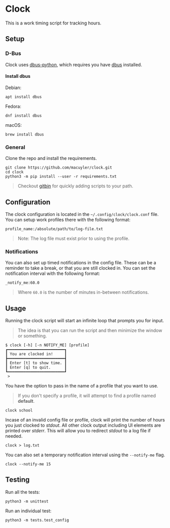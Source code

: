 # Clock

This is a work timing script for tracking hours.


## Setup

### D-Bus

Clock uses [dbus-python](https://pypi.org/project/dbus-python/), which requires you have [dbus](https://www.freedesktop.org/wiki/Software/dbus/) installed.

#### Install dbus

Debian:

```
apt install dbus
```

Fedora:

```
dnf install dbus
```

macOS:

```
brew install dbus
```

### General

Clone the repo and install the requirements.

```
git clone https://github.com/macuyler/clock.git
cd clock
python3 -m pip install --user -r requirements.txt
```

> Checkout [gitbin](https://github.com/macuyler/gitbin) for quickly adding scripts to your path.


## Configuration

The clock configuration is located in the `~/.config/clock/clock.conf` file.
You can setup work profiles there with the following format:

```
profile_name:/absolute/path/to/log-file.txt
```

> Note: The log file must exist prior to using the profile.

### Notifications

You can also set up timed notifications in the config file.
These can be a reminder to take a break, or that you are still clocked in.
You can set the notification interval with the following format:

```
_notify_me:60.0
```

> Where `60.0` is the number of minutes in-between notifications.


## Usage

Running the clock script will start an infinite loop that prompts you for input.

> The idea is that you can run the script and then minimize the window or something.

```
$ clock [-h] [-n NOTIFY_ME] [profile]
┏━━━━━━━━━━━━━━━━━━━━━━━━━┓
┃ You are clocked in!     ┃
┣━━━━━━━━━━━━━━━━━━━━━━━━━┫
┃ Enter [t] to show time. ┃
┃ Enter [q] to quit.      ┃
┗━━━━━━━━━━━━━━━━━━━━━━━━━┛
 >
```

You have the option to pass in the name of a profile that you want to use.
> If you don't specify a profile, it will attempt to find a profile named **default**.

```
clock school
```

Incase of an invalid config file or profile,
clock will print the number of hours you just clocked to _stdout_.
All other clock output including UI elements are printed over _stderr_.
This will allow you to redirect _stdout_ to a log file if needed.

```
clock > log.txt
```

You can also set a temporary notification interval using the `--notify-me` flag.

```
clock --notify-me 15
```


## Testing

Run all the tests:

```
python3 -m unittest
```

Run an individual test:

```
python3 -m tests.test_config
```
